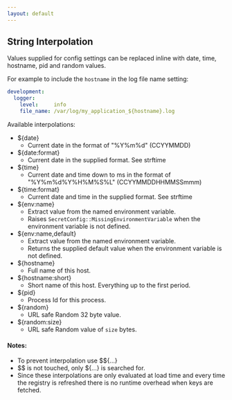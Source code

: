 ```yaml
---
layout: default
---
```


## String Interpolation

Values supplied for config settings can be replaced inline with date, time, hostname, pid and random values.

For example to include the `hostname` in the log file name setting:

~~~yaml
development:
  logger:
    level:     info
    file_name: /var/log/my_application_${hostname}.log
~~~

Available interpolations:

* ${date}
    * Current date in the format of "%Y%m%d" (CCYYMMDD)
* ${date:format}
    * Current date in the supplied format. See strftime
* ${time}
    * Current date and time down to ms in the format of "%Y%m%d%Y%H%M%S%L" (CCYYMMDDHHMMSSmmm)
* ${time:format}
    * Current date and time in the supplied format. See strftime
* ${env:name}
    * Extract value from the named environment variable.
    * Raises `SecretConfig::MissingEnvironmentVariable` when the environment variable is not defined.
* ${env:name,default}
    * Extract value from the named environment variable.
    * Returns the supplied default value when the environment variable is not defined.
* ${hostname}
    * Full name of this host.
* ${hostname:short}
    * Short name of this host. Everything up to the first period.
* ${pid}
    * Process Id for this process.
* ${random}
    * URL safe Random 32 byte value.
* ${random:size}
    * URL safe Random value of `size` bytes.

#### Notes:

* To prevent interpolation use $${...}
* $$ is not touched, only ${...} is searched for.
* Since these interpolations are only evaluated at load time and
  every time the registry is refreshed there is no runtime overhead when keys are fetched.
